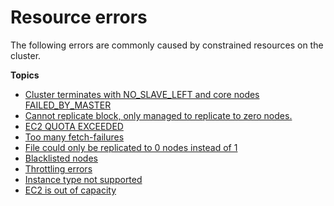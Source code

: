 # Resource errors<a name="emr-troubleshoot-error-resource"></a>

The following errors are commonly caused by constrained resources on the cluster\.

**Topics**
+ [Cluster terminates with NO\_SLAVE\_LEFT and core nodes FAILED\_BY\_MASTER](emr-cluster-NO_SLAVE_LEFT-FAILED_BY_MASTER.md)
+ [Cannot replicate block, only managed to replicate to zero nodes\.](enough-hdfs-space.md)
+ [EC2 QUOTA EXCEEDED](emr-EC2.md)
+ [Too many fetch\-failures](emr-troubleshoot-error-resource-1.md)
+ [File could only be replicated to 0 nodes instead of 1](emr-troubleshoot-error-resource-2.md)
+ [Blacklisted nodes](emr-troubleshoot-error-resource-3.md)
+ [Throttling errors](emr-throttling-error.md)
+ [Instance type not supported](emr-INSTANCE_TYPE_NOT_SUPPORTED-error.md)
+ [EC2 is out of capacity](emr-EC2_INSUFFICIENT_CAPACITY-error.md)